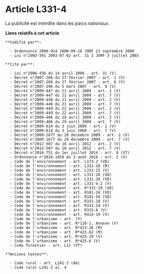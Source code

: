 # Article L331-4

La publicité est interdite dans les parcs nationaux.

**Liens relatifs à cet article**

	**Codifié par**:

	  - Ordonnance 2000-914 2000-09-18 JORF 21 septembre 2000
	  - Loi n°2003-591 2003-07-02 art. 31 I JORF 3 juillet 2003

	**Cité par**:

	  - Loi n°2006-436 du 14 avril 2006 - art. 31 (V)
	  - Décret n°2007-266 du 27 février 2007 - art. 1 (V)
	  - Décret n°2007-266 du 27 février 2007 - art. 6 (V)
	  - Décret n°2007-296 du 5 mars 2007 - art. 9 (V)
	  - Décret n°2009-447 du 21 avril 2009 - art. 2 (V)
	  - Décret n°2009-447 du 21 avril 2009 - art. 7 (V)
	  - Décret n°2009-448 du 21 avril 2009 - art. 2 (V)
	  - Décret n°2009-448 du 21 avril 2009 - art. 7 (V)
	  - Décret n°2009-449 du 22 avril 2009 - art. 2 (V)
	  - Décret n°2009-449 du 22 avril 2009 - art. 7 (V)
	  - Décret n°2009-486 du 29 avril 2009 - art. 2 (V)
	  - Décret n°2009-486 du 29 avril 2009 - art. 7 (V)
	  - Décret n°2009-614 du 3 juin 2009 - art. 2 (V)
	  - Décret n°2009-614 du 3 juin 2009 - art. 7 (V)
	  - Décret n°2009-1677 du 29 décembre 2009 - art. 2 (V)
	  - Décret n°2009-1677 du 29 décembre 2009 - art. 7 (V)
	  - Décret n°2012-507 du 18 avril 2012 - art. 2 (V)
	  - Décret n°2012-507 du 18 avril 2012 - art. 7 (V)
	  - Décret n°2014-751 du 1er juillet 2014 - art. 8 (VT)
	  - Ordonnance n°2016-1058 du 3 août 2016 - art. 2 (V)
	  - Code de l'environnement - art. L173-2 (VD)
	  - Code de l'environnement - art. L331-10 (M)
	  - Code de l'environnement - art. L331-15 (V)
	  - Code de l'environnement - art. L331-26 (VD)
	  - Code de l'environnement - art. L331-28 (VD)
	  - Code de l'environnement - art. L331-4-2 (V)
	  - Code de l'environnement - art. R*331-19 (VD)
	  - Code de l'environnement - art. R181-24 (VD)
	  - Code de l'environnement - art. R181-56 (VD)
	  - Code de l'environnement - art. R331-18 (V)
	  - Code de l'environnement - art. R331-34 (V)
	  - Code de l'environnement - art. R331-8 (V)
	  - Code de l'environnement - art. R414-19 (V)
	  - Code de l'urbanisme - art. (V)
	  - Code de l'urbanisme - art. R*126-1, Annexe (V)
	  - Code de l'urbanisme - art. R*423-26 (M)
	  - Code de l'urbanisme - art. R*423-62 (M)
	  - Code de l'urbanisme - art. R*425-19 (V)
	  - Code de l'urbanisme - art. R*425-6 (V)
	  - Code forestier - art. L11 (VT)

	**Anciens textes**:

	  - Code rural - art. L241-3 (Ab)
	  - Code rural L241-3 al. 4
